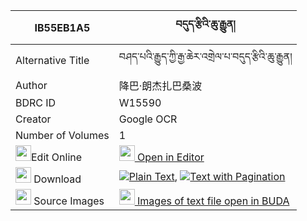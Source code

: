 |IB55EB1A5|བདུད་རྩིའི་ཆུ་རྒྱུན། 
| --- | --- 
|Alternative Title |བཤད་པའི་རྒྱུད་ཀྱི་རྒྱ་ཆེར་འགྲེལ་པ་བདུད་རྩིའི་ཆུ་རྒྱུན།
|Author| 降巴·朗杰扎巴桑波
|BDRC ID | W15590
|Creator | Google OCR
|Number of Volumes| 1
|<img width="25" src="https://img.icons8.com/color/25/000000/edit-property.png">Edit Online| [<img width="25" src="https://avatars.githubusercontent.com/u/45091458?s=200&v=4"> Open in Editor](http://editor.openpecha.org/IB55EB1A5)
|<img width="25" src="https://img.icons8.com/fluent/48/000000/download-2.png"/>  Download | [![](https://img.icons8.com/color/20/000000/txt.png)Plain Text](https://github.com/Openpecha/IB55EB1A5/releases/download/v1/dutsi_i_chugyun_plain_IB55EB1A5.zip), [![](https://img.icons8.com/color/20/000000/txt.png)Text with Pagination](https://github.com/Openpecha/IB55EB1A5/releases/download/v1/dutsi_i_chugyun_pages_IB55EB1A5.zip)
|<img width="25" src="https://img.icons8.com/plasticine/100/000000/pictures-folder.png"/>  Source Images | [<img width="25" src="https://library.bdrc.io/icons/BUDA-small.svg"> Images of text file open in BUDA](https://library.bdrc.io/show/bdr:W15590)